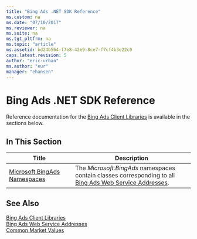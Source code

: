 ```yaml
---
title: "Bing Ads .NET SDK Reference"
ms.custom: na
ms.date: "07/10/2017"
ms.reviewer: na
ms.suite: na
ms.tgt_pltfrm: na
ms.topic: "article"
ms.assetid: bd24b564-f7e8-42e9-8ce7-f7cf4b3e22c0
caps.latest.revision: 5
author: "eric-urban"
ms.author: "eur"
manager: "ehansen"
---
```

# Bing Ads .NET SDK Reference
Reference documentation for the [Bing Ads Client Libraries](../Topic/Bing%20Ads%20Client%20Libraries.md) is available in the sections below.

## In This Section

|Title|Description|
|---------|---------------|
|[Microsoft.BingAds Namespaces](https://msdn.microsoft.com/library/mt757010.aspx)|The *Microsoft.BingAds* namespaces contain classes corresponding to all [Bing Ads Web Service Addresses](../concepts/api-reference/bing-ads-web-service-addresses.md).|

## See Also
[Bing Ads Client Libraries](../Topic/Bing%20Ads%20Client%20Libraries.md)  
[Bing Ads Web Service Addresses](../concepts/api-reference/bing-ads-web-service-addresses.md)  
[Common Market Values](../concepts/api-reference/common-market-values.md)  

